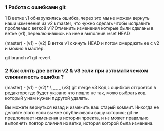 ### 1 Работа с ошибками git
1 В ветке v1 обнаружилась ошибка, через это мы не можем вернуть наши изменения из v2 в master,
что нужно сделать чтобы исправить проблемы с веткой v1?
Отменить изменения которые были сделаны в ветке (v1), переключившись на нее и выполнив reset HEAD

(master) - (v1) - (v2)
В ветке v1 скинуть HEAD и потом смерджить ее с v2 и можно в мастер.

git branch v1
git revert 
### 2 Как слить две ветки v2 & v3 если при автоматическом слиянии есть ошибка ? 

(master) - (v1) - (v2)*
          \ _ _ _ (v3)
git merge v3
Код с ощибкой откроется в редакторе где будет указано что пошло не так,
можо выбрать код который у нам нужен п другой удалить. 
 
 
Вы можете вернуться назад и изменить ваш старый коммит. 
Никогда не делайте этого если вы уже опубликовали вашу историю; git не предполагает изменения в истории проекта,
и не может правильно выполнять повтор слияния из ветки, история которой была изменена.
